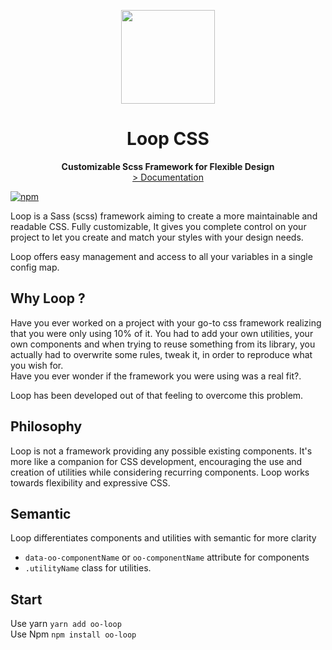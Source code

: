 <p align="center">
    <img align="center" src="https://avatars2.githubusercontent.com/u/36288586?s=300" width="150" alt="">
</p>
<h1 align="center">Loop CSS</h1>
<p align="center">
<strong>Customizable Scss Framework for Flexible Design</strong>
<br>
    <a href="https://oo-loop.github.io/" title="documentation">> Documentation</a>  
</p>  

[![npm](https://img.shields.io/npm/v/oo-loop)](https://www.npmjs.com/package/oo-loop)


Loop is a Sass (scss) framework aiming to create a more maintainable and readable CSS. Fully customizable, It gives you complete control on your project to let you create and match your styles with your design needs.

Loop offers easy management and access to all your variables in a single config map.

## Why Loop ?
Have you ever worked on a project with your go-to css framework realizing that you were only using 10% of it. You had to add your own utilities, your own components and when trying to reuse something from its library, you actually had to overwrite some rules, tweak it, in order to reproduce what you wish for.   
Have you ever wonder if the framework you were using was a real fit?.

Loop has been developed out of that feeling to overcome this problem.

## Philosophy
Loop is not a framework providing any possible existing components. It's more like a companion for CSS development, encouraging the use and creation of utilities while considering recurring components. Loop works towards flexibility and expressive CSS.

## Semantic
Loop differentiates components and utilities with semantic for more clarity

* `data-oo-componentName` or `oo-componentName` attribute for components
* `.utilityName` class for utilities.


## Start
Use yarn
`yarn add oo-loop`   
Use Npm
`npm install oo-loop`

